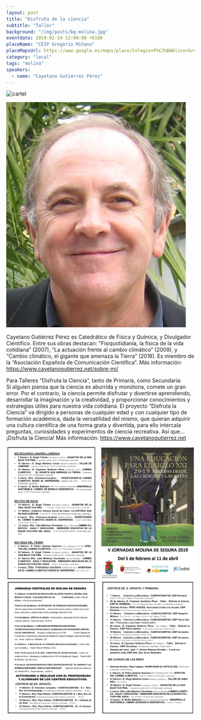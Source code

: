 ```yaml
---
layout: post
title: "Disfruta de la ciencia"
subtitle: "Taller"
background: "/img/posts/bg-molina.jpg"
eventdate: 2019-02-14 12:00:00 +0100
placeName: "CEIP Gregorio Miñano"
placeMapsUrl: https://www.google.es/maps/place/Colegio+P%C3%BAblico+Gregorio+Mi%C3%B1ano/@38.0572376,-1.2188239,17z/data=!3m1!4b1!4m5!3m4!1s0xd6478ac980c81c7:0x5a3cf2d1150f61c2!8m2!3d38.0572376!4d-1.2166352
category: "local"
tags: "molina"
speakers:
  - name: "Cayetano Gutiérrez Pérez"
---
```

![cartel](/img/posts/cayetanoromeral.jpg)

![cartel](/img/posts/cayetanojpg.jpg)  

Cayetano Gutiérrez Pérez es Catedrático de Física y Química, y Divulgador Científico. Entre sus obras destacan: "Fisiquotidianía, la física de la vida cotidiana” (2007), “La actuación frente al cambio climático” (2009), y “Cambio climático, el gigante que amenaza la Tierra” (2018). Es miembro de la “Asociación Española de Comunicación Científica”. Más información: https://www.cayetanogutierrez.net/sobre-mi/    


Para Talleres “Disfruta la Ciencia”, tanto de Primaria, como Secundaria:  
Si alguien piensa que la ciencia es aburrida y monótona, comete un gran error. Por el contrario, la ciencia permite disfrutar y divertirse aprendiendo, desarrollar la imaginación y la creatividad, y proporcionar conocimientos y estrategias útiles para nuestra vida cotidiana. El proyecto “Disfruta la Ciencia” va dirigido a personas de cualquier edad y con cualquier tipo de formación académica, dada la versatilidad del mismo, que quieran adquirir una cultura científica de una forma grata y divertida, para ello intercala preguntas, curiosidades y experimentos de ciencia recreativa. Así que… ¡Disfruta la Ciencia! Más información: https://www.cayetanogutierrez.net  





![cartel](/img/posts/1folletomolina.png)
![cartel](/img/posts/2folletomolina.png)
